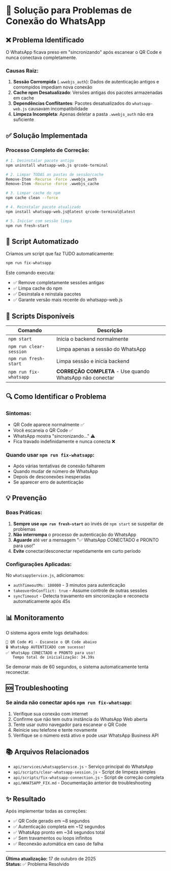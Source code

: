 # 🔧 Solução para Problemas de Conexão do WhatsApp

## ❌ Problema Identificado

O WhatsApp ficava preso em "sincronizando" após escanear o QR Code e nunca conectava completamente.

### Causas Raiz:

1. **Sessão Corrompida** (`.wwebjs_auth`): Dados de autenticação antigos e corrompidos impediam nova conexão
2. **Cache npm Desatualizado**: Versões antigas dos pacotes armazenadas em cache
3. **Dependências Conflitantes**: Pacotes desatualizados do `whatsapp-web.js` causavam incompatibilidade
4. **Limpeza Incompleta**: Apenas deletar a pasta `.wwebjs_auth` não era suficiente

## ✅ Solução Implementada

### Processo Completo de Correção:

```bash
# 1. Desinstalar pacote antigo
npm uninstall whatsapp-web.js qrcode-terminal

# 2. Limpar TODAS as pastas de sessão/cache
Remove-Item -Recurse -Force .wwebjs_auth
Remove-Item -Recurse -Force .wwebjs_cache

# 3. Limpar cache do npm
npm cache clean --force

# 4. Reinstalar pacote atualizado
npm install whatsapp-web.js@latest qrcode-terminal@latest

# 5. Iniciar com sessão limpa
npm run fresh-start
```

## 🚀 Script Automatizado

Criamos um script que faz TUDO automaticamente:

```bash
npm run fix-whatsapp
```

Este comando executa:
- ✅ Remove completamente sessões antigas
- ✅ Limpa cache do npm
- ✅ Desinstala e reinstala pacotes
- ✅ Garante versão mais recente do whatsapp-web.js

## 📝 Scripts Disponíveis

| Comando | Descrição |
|---------|-----------|
| `npm start` | Inicia o backend normalmente |
| `npm run clear-session` | Limpa apenas a sessão do WhatsApp |
| `npm run fresh-start` | Limpa sessão e inicia backend |
| `npm run fix-whatsapp` | **CORREÇÃO COMPLETA** - Use quando WhatsApp não conectar |

## 🔍 Como Identificar o Problema

### Sintomas:
- QR Code aparece normalmente ✅
- Você escaneia o QR Code ✅
- WhatsApp mostra "sincronizando..." ⚠️
- Fica travado indefinidamente e nunca conecta ❌

### Quando usar `npm run fix-whatsapp`:
- Após várias tentativas de conexão falharem
- Quando mudar de número de WhatsApp
- Depois de desconexões inesperadas
- Se aparecer erro de autenticação

## 💡 Prevenção

### Boas Práticas:

1. **Sempre use `npm run fresh-start`** ao invés de `npm start` se suspeitar de problemas
2. **Não interrompa** o processo de autenticação do WhatsApp
3. **Aguarde** até ver a mensagem "✅ WhatsApp CONECTADO e PRONTO para uso!"
4. **Evite** conectar/desconectar repetidamente em curto período

### Configurações Aplicadas:

No `whatsappService.js`, adicionamos:
- `authTimeoutMs: 180000` - 3 minutos para autenticação
- `takeoverOnConflict: true` - Assume controle de outras sessões
- `syncTimeout` - Detecta travamento em sincronização e reconecta automaticamente após 45s

## 📊 Monitoramento

O sistema agora emite logs detalhados:

```
🔑 QR Code #1 - Escaneie o QR Code abaixo
🔒 WhatsApp AUTENTICADO com sucesso!
✅ WhatsApp CONECTADO e PRONTO para uso!
   Tempo total de inicialização: 34.39s
```

Se demorar mais de 60 segundos, o sistema automaticamente tenta reconectar.

## 🆘 Troubleshooting

### Se ainda não conectar após `npm run fix-whatsapp`:

1. Verifique sua conexão com internet
2. Confirme que não tem outra instância do WhatsApp Web aberta
3. Tente usar outro navegador para escanear o QR Code
4. Reinicie seu telefone e tente novamente
5. Verifique se o número está ativo e pode usar WhatsApp Business API

## 📚 Arquivos Relacionados

- `api/services/whatsappService.js` - Serviço principal do WhatsApp
- `api/scripts/clear-whatsapp-session.js` - Script de limpeza simples
- `api/scripts/fix-whatsapp-connection.js` - Script de correção completa
- `api/WHATSAPP_FIX.md` - Documentação anterior de troubleshooting

## ✨ Resultado

Após implementar todas as correções:
- ✅ QR Code gerado em ~8 segundos
- ✅ Autenticação completa em ~12 segundos
- ✅ WhatsApp pronto em ~34 segundos total
- ✅ Sem travamentos ou loops infinitos
- ✅ Reconexão automática em caso de falha

---

**Última atualização:** 17 de outubro de 2025  
**Status:** ✅ Problema Resolvido

